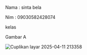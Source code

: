 Nama : sinta bela

Nim : 09030582428074

kelas

Gambar A

![Cuplikan layar 2025-04-11 213358](https://github.com/user-attachments/assets/616526ae-045b-4261-8731-06b397f77dfa)



